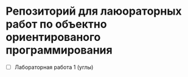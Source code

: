 # Репозиторий для лаюораторных работ по объектно ориентированого программирования


 - [ ] Лабораторная работа 1 (углы)
